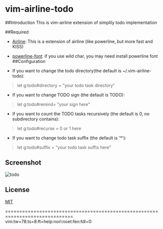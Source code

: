 vim-airline-todo
==================
  
##Introduction
This is vim-airline extension of simplily todo implementation
  
##Required
* [Airline](https://github.com/bling/vim-airline): This is a extension of airline (like powerline, but more fast and KISS)
* [powerline-font](https://github.com/Lokaltog/powerline-fonts): if you use wild char, you may need install powerline font
##Configuration


* If you want to change the todo directory(the default is ~/.vim-airline-todo):
> let g:todo#directory = "your todo task directory"
  
* If you want to change TODO sign (the default is TODO):
> let g:todo#remind= "your sign here"
  
* If you want to count the TODO tasks recursively (the default is 0, no subdirectory contains):
> let g:todo#recurse = 0 or 1 here
  
* If you want to change todo task suffix (the default is '*'):
> let g:todo#suffix = "your todo task suffix here" 
  
## Screenshot
![todo](https://raw.github.com/Zuckonit/vim-airline-todo/master/.screenshots/screenshot.png)

## License
[MIT](https://raw.github.com/Zuckonit/vim-airline-todo/master/LICENSE)

==============================================================================
vim:tw=78:ts=8:ft=help:norl:noet:fen:fdl=0:
